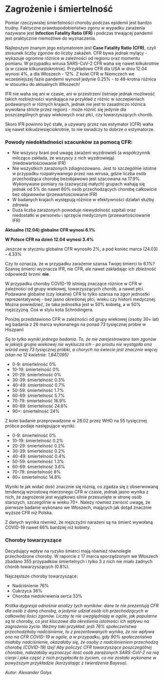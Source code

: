 # Zagrożenie i śmiertelność

Pomiar rzeczywistej śmiertelności choroby podczas epidemii jest bardzo trudny. 
Faktyczne prawdopodobieństwo zgonu w wypadku zarażenia nazywane jest **Infection Fatality Ratio (IFR)** i podczas trwającej pandemii jest praktycznie niemożliwe do wyznaczenia. 

Najlepszym znanym jego estymatorem jest **Case Fatality Ratio (CFR)**, czyli stosunek liczby zgonów do liczby zakażeń. CFR bywa jednak mylący - wykazuje ogromne różnice w zależności od regionu oraz momentu pomiaru. W przypadku wirusa SARS-CoV-2 CFR waha się nawet kilkukrotnie (a w czasie kilkunastokrotnie). Przykładowo CFR dla USA w dniu 12.04 wynosi 4%, a dla Włoszech - 12%. Z kolei CFR w Niemczech we wcześniejszej fazie pandemii wynosił jedynie 0.25% - to 48-krotna różnica w stosunku do aktualnych Włoszech! 

IFR nie waha się ani w czasie, ani w przestrzeni (istnieje jednak możliwość takich rozbieżności wynikająca na przykład z różnic w szczepieniach podawanych w różnych krajach, jednak nie jest to zasadniczo różnica wywołana stricte przez region) - może różnić się jedynie dla poszczególnych grupy wiekowych oraz płci, czy towarzyszących chorób. 

Skoro IFR powinno być stałe, a używany przez nas estymator (CFR) waha się nawet kilkudziesięciokrotnie, to nie świadczy to dobrze o estymatorze.

### Powody niedokładności szacunków za pomocą CFR:
* Nie wszyscy brani pod uwagę zarażeni wyzdrowieli (a współczynnik milcząco zakłada, że wszyscy z nich wyzdrowieją) (niedowartościowanie IFR)
* Nie wszystkich zarażonych zdiagnozowano. Jest to szczególnie istotne w przypadku rozpatrywanego przez nas wirusa, gdzie liczba osób przechodząca chorobę bezobjawowo jest szacowana na 17.9%. Wykonywane pomiary na (zazwyczaj małych) grupach wahają się jednak od 5% do nawet 80% osób przechodzących chorobę całkowicie bez objawowów (przewartościowanie IFR)
* W badanych krajach występują różnice w efektywności działań służby zdrowia
* Duża liczba zarażonych powoduje niewydolność szpitali oraz niedostatki w personelu i sprzęcie medycznym (przewartościowanie IFR)

**Aktualne (12.04) globalne CFR wynosi 6.1%**

**W Polsce CFR na dzień 12.04 wynosi 3.4%**

Jeszcze w styczniu globalne CFR wynosiło 2%, a pod koniec marca (24.03) - 4.33%

Czy to oznacza, że w przypadku zarażenie szansa Twojej śmierci to 6.1%? 
Szansę śmierci wyznacza IFR, nie CFR, ale nawet zakładając ich zbieżność odpowiedź brzmi: **nie**.

W przypadku choroby COVID-19 istnieją znaczące różnice w CFR w zależności od grupy wiekowej, towarzyszących chorób, a nawet płci. Podawane globalne (czy lokalne) CFR to tylko szansa na zgon jednostki reprezentatywnej - bez jasno określonej płci, wieku czy historii medycznej. Można powiedzieć, że taka jednostka jest w 50% kobietą, a w 50% mężczyzną. Coś w stylu kota Schrödingera.

Poniżej przedstawiono CFR w zależności od grupy wiekowej (osoby 30+ lat) wg badania z 26 marca wykonanego na ponad 73 tysięcznej próbie w Hiszpanii 

*Są to tylko wyniki jednego badania. To, że nie zarejestrowano tam zgonów w jakiejś grupie wiekowej nie wyklucza ich - po prostu nie wystąpiła ona wśród owej 73 tysięcznej próbki, a chorych na świecie jest znacznie więcej (stan na 12 kwietnia: 1,847,095)*

* 0-9: śmiertelność 0%
* 10-19: śmiertelność 0%
* 20-29: śmiertelność 0%
* 30-39: śmiertelność 0.3%
* 40-49: śmiertelność 0.7%
* 50-59: śmiertelność 1.7%
* 60-69: śmiertelność 5.7%
* 70-79: śmiertelność 16.9%
* 80-89: śmiertelność 24.6%
* 90+: śmiertelność 24%

Z kolei badanie przeprowadzone w 28.02 przez WHO na 55 tysięcznej próbce podaje następujące wyniki:

* 0-9: śmiertelność 0%
* 10-19: śmiertelność 0.2%
* 20-29: śmiertelność 0.2%
* 30-39: śmiertelność 0.2%
* 40-49: śmiertelność 0.4%
* 50-59: śmiertelność 1.3%
* 60-69: śmiertelność 3.6%
* 70-79: śmiertelność 8%
* 80+ śmiertelność 14.8%

Wyniki te jak widać dość znacznie się różnią, co zgadza się z obserwowaną tendencją wzrostową mierzonego CFR w czasie, jednak jasno wynika z nich, że zagrożenie jest wyjątkowo silnie przesunięte w stronę osób starszych, szczególnie w wieku 70+. Należy również zwrócić uwagę, że pierwsze badanie wykonano we Włoszech, mających jak dotąd znacznie wyższe CFR niż Polska. 

Z danych wynika również, że mężczyźni narażeni są na śmierć wywołaną COVID-19 nawet 66% bardziej niż kobiety.

### Choroby towarzyszące
Decydujący wpływ na ryzyko śmierci mają również równolegle przechodzone choroby. W raporcie z 17 marca sporządzonym we Włoszech zbadano 355 przypadków śmiertelnych i tylko 3 z nich nie miało żadnych chorób towarzyszących (0.8%).

Najczęstsze choroby towarzyszące:
* Nadciśnienie 76%
* Cukrzyca 36%
* Choroba niedokrwienia serca 33%

*Krótka dygresja odnośnie analizy tych wyników: dane te nie prezentują CFR dla osób z daną chorobą, a jedynie udział osób ich przechodzących w całkowitej ilości zgonów. Liczby te nie uwzględniają w ogóle, jak popularne są te choroby, co jest kluczowe dla określenia istotności ich wpływu na zagrożenia życia. Weźmy taki przykład: jeśli 76% społeczeństwa przechodziłoby nadciśnienie, to z prezentowanych wynika, że nie wpływa ono na CFR COVID-19 w ogóle, a w przypadku, gdy 90% społeczeństwa miałoby nadciśnienie, okazałoby się, że osoby z nadciśnieniem przechodzą chorobę (COVID-19) lżej! Aby policzyć CFR towarzyszące poszczególnej chorobie, należałoby wyznaczyć ilość osób zarażonych SARS-CoV-2 na nią cierpi i jaka część z nich przypłaciła to życiem, co nie zostało wykonane w powyższym przykładzie (korzystając z twierdzenia Bayesa).*

*Autor: Alexander Golys*







